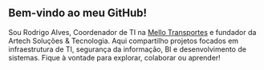## Bem-vindo ao meu GitHub!

Sou Rodrigo Alves, Coordenador de TI na  [Mello Transportes](https://www.mellotransportes.log.br/) e fundador da Artech Soluções & Tecnologia. Aqui compartilho projetos focados em infraestrutura de TI, segurança da informação, BI e desenvolvimento de sistemas. Fique à vontade para explorar, colaborar ou aprender!

